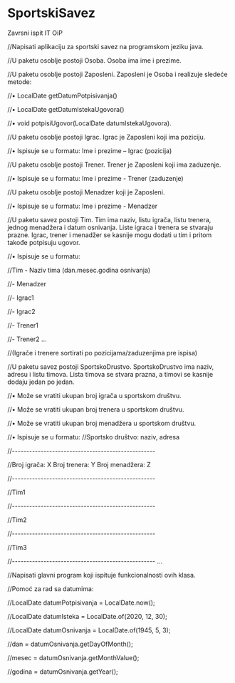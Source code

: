 # SportskiSavez
Zavrsni ispit IT OiP

//Napisati aplikaciju za sportski savez na programskom jeziku java.

//U paketu osoblje postoji Osoba. Osoba ima ime i prezime.

//U paketu osoblje postoji Zaposleni. Zaposleni je Osoba i realizuje sledeće metode:

//• LocalDate getDatumPotpisivanja()

//• LocalDate getDatumIstekaUgovora()

//• void potpisiUgovor(LocalDate datumIstekaUgovora).

//U paketu osoblje postoji Igrac. Igrac je Zaposleni koji ima poziciju.

//• Ispisuje se u formatu: Ime i prezime – Igrac (pozicija)

//U paketu osoblje postoji Trener. Trener je Zaposleni koji ima zaduzenje.

//• Ispisuje se u formatu: Ime i prezime - Trener (zaduzenje)

//U paketu osoblje postoji Menadzer koji je Zaposleni.

//• Ispisuje se u formatu: Ime i prezime - Menadzer

//U paketu savez postoji Tim. Tim ima naziv, listu igrača, listu trenera, jednog menadžera i datum osnivanja. Liste igraca i trenera se stvaraju prazne. Igrac, trener i menadžer se kasnije mogu dodati u tim i pritom takođe potpisuju ugovor.

//• Ispisuje se u formatu: 

//Tim - Naziv tima (dan.mesec.godina osnivanja) 

//- Menadzer 

//- Igrac1 

//- Igrac2 

//- Trener1 

//- Trener2 ... 

//(Igrače i trenere sortirati po pozicijama/zaduzenjima pre ispisa)


//U paketu savez postoji SportskoDrustvo. SportskoDrustvo ima naziv, adresu i listu timova. Lista timova se stvara prazna, a timovi se kasnije dodaju jedan po jedan.

//• Može se vratiti ukupan broj igrača u sportskom društvu.

//• Može se vratiti ukupan broj trenera u sportskom društvu.

//• Može se vratiti ukupan broj menadžera u sportskom društvu.

//• Ispisuje se u formatu: 
//Sportsko društvo: naziv, adresa 

//-------------------------------------------------- 

//Broj igrača: X Broj trenera: Y Broj menadžera: Z 

//-------------------------------------------------- 

//Tim1 

//-------------------------------------------------- 

//Tim2 

//-------------------------------------------------- 

//Tim3 

//-------------------------------------------------- …

//Napisati glavni program koji ispituje funkcionalnosti ovih klasa.

//Pomoć za rad sa datumima:

//LocalDate datumPotpisivanja = LocalDate.now();

//LocalDate datumIsteka = LocalDate.of(2020, 12, 30);

//LocalDate datumOsnivanja = LocalDate.of(1945, 5, 3);

//dan = datumOsnivanja.getDayOfMonth();

//mesec = datumOsnivanja.getMonthValue();

//godina = datumOsnivanja.getYear();
